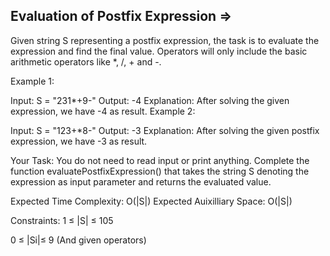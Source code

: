 Evaluation of Postfix Expression  =>
--------------------------------


Given string S representing a postfix expression, the task is to evaluate the expression and find the final value. Operators will only include the basic arithmetic operators like *, /, + and -.

 

Example 1:

Input: S = "231*+9-"
Output: -4
Explanation:
After solving the given expression, 
we have -4 as result.
Example 2:

Input: S = "123+*8-"
Output: -3
Explanation:
After solving the given postfix 
expression, we have -3 as result.

Your Task:
You do not need to read input or print anything. Complete the function evaluatePostfixExpression() that takes the string S denoting the expression as input parameter and returns the evaluated value.


Expected Time Complexity: O(|S|)
Expected Auixilliary Space: O(|S|)


Constraints:
1 ≤ |S| ≤ 105

0 ≤ |Si|≤ 9 (And given operators)

